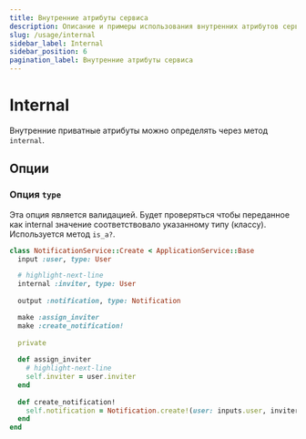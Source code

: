 ```yaml
---
title: Внутренние атрибуты сервиса
description: Описание и примеры использования внутренних атрибутов сервиса
slug: /usage/internal
sidebar_label: Internal
sidebar_position: 6
pagination_label: Внутренние атрибуты сервиса
---
```


# Internal

Внутренние приватные атрибуты можно определять через метод `internal`.

## Опции

### Опция `type`

Эта опция является валидацией.
Будет проверяться чтобы переданное как internal значение соответствовало указанному типу (классу).
Используется метод `is_a?`.

```ruby
class NotificationService::Create < ApplicationService::Base
  input :user, type: User

  # highlight-next-line
  internal :inviter, type: User
  
  output :notification, type: Notification

  make :assign_inviter
  make :create_notification!
  
  private
  
  def assign_inviter
    # highlight-next-line
    self.inviter = user.inviter
  end
  
  def create_notification!
    self.notification = Notification.create!(user: inputs.user, inviter:)
  end
end
```
